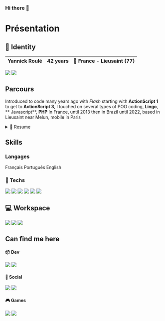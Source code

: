### Hi there 👋

<!--
**karma-yrb/karma-yrb** is a ✨ _special_ ✨ repository because its `README.md` (this file) appears on your GitHub profile.

Here are some ideas to get you started:

- 🔭 I’m currently working on ...
- 🌱 I’m currently learning ...
- 👯 I’m looking to collaborate on ...
- 🤔 I’m looking for help with ...
- 💬 Ask me about ...
- 📫 How to reach me: ...
- 😄 Pronouns: ...
- ⚡ Fun fact: ...
-->

# Présentation

## 🧔 Identity
| Yannick Roulé | 42 years | 🌆 France - Lieusaint (77) |
| ------------- | -------- | ------------------------ |

<img src="https://github-readme-stats-git-masterrstaa-rickstaa.vercel.app/api?username=karma-yrb&theme=dark">
<img src="https://hits.seeyoufarm.com/api/count/incr/badge.svg?url=https%3A%2F%2Fgithub.com%2Fkarma-yrb1212%2Fhit-counter">
<!--
<img src="https://github-readme-stats.vercel.app/api/top-langs/?username=karma-yrb&theme=dark">
<img src="https://github-readme-streak-stats.herokuapp.com/?user=karma-yrb&theme=dark">
<img src="https://github-profile-trophy.vercel.app/?username=karma-yrb&theme=dark">
-->


## Parcours
Introduced to code many years ago with *Flash* starting with **ActionScript 1** to get to **ActionScript 3**, I touched on several types of POO coding, **Lingo**, ** Javascript**, **PHP**
In France, until 2013 then in Brazil until 2022, based in Lieusaint near Melun, mobile in Paris

<details>
<summary>📃 Resume</summary>
  
### Education
  Currently I am a Fullstack JS Developer specialization training within @OClock school
  
### Experience
  
 I worked as:
- Developer, since 2008
- Integrator for about 4 years
- Web designer for about 2 years
  
</details>


## Skills
### Langages 
Français Português English

### 🤖 Techs
<img src="https://img.shields.io/badge/HTML5-E34F26?style=for-the-badge&logo=html5&logoColor=white"> <img src="https://img.shields.io/badge/CSS3-1572B6?style=for-the-badge&logo=css3&logoColor=white"> <img src="https://img.shields.io/badge/JavaScript-323330?style=for-the-badge&logo=javascript&logoColor=F7DF1E"> 
<img src="https://img.shields.io/badge/npm-CB3837?style=for-the-badge&logo=npm&logoColor=white"> <img src="https://img.shields.io/badge/Node.js-339933?style=for-the-badge&logo=nodedotjs&logoColor=white"> <img src="https://img.shields.io/badge/PHP-blue?style=for-the-badge&logo=php&logoColor=white">

<!--
| Langues       | Languages     |
| ------------- |:-------------:|
| Français      | HTML          |
| Portugais     | CSS           |
| Anglais       | Javascript    |
-->

## 💻 Workspace
<img src="https://img.shields.io/badge/Windows-0078D6?style=for-the-badge&logo=windows&logoColor=white"> <img src="https://img.shields.io/badge/-Ryzen_5_4500-9d141c?style=for-the-badge&logo=amd&logoColor=white">  <img src="https://img.shields.io/badge/-GTX%20660-green?style=for-the-badge&logo=nvidia&logoColor=white"> 

## Can find me here
#### 📦 Dev 
[<img src="https://img.shields.io/badge/LinkedIn-0077B5?style=for-the-badge&logo=linkedin&logoColor=white">](https://www.linkedin.com/in/karmadev/) 
[<img src="https://img.shields.io/badge/GitHub-100000?style=for-the-badge&logo=github&logoColor=white">](https://github.com/karma-yrb)
#### 📱 Social
[<img src="https://img.shields.io/badge/Instagram-E4405F?style=for-the-badge&logo=instagram&logoColor=white">](https://www.instagram.com/ex_gringo_papa_life/) 
[<img src="https://img.shields.io/badge/Twitter-1DA1F2?style=for-the-badge&logo=twitter&logoColor=white">](https://twitter.com/KarmaCrea)
#### 🎮 Games
[<img src="https://img.shields.io/badge/Starcraft_2-000?style=for-the-badge&logo=battle.net&logoColor=148EFF">](https://starcraft2.com/fr-fr/profile/2/1/569434) 
<img src="https://img.shields.io/badge/Nintendo-E60012?style=for-the-badge&logo=nintendo-switch&logoColor=white">
